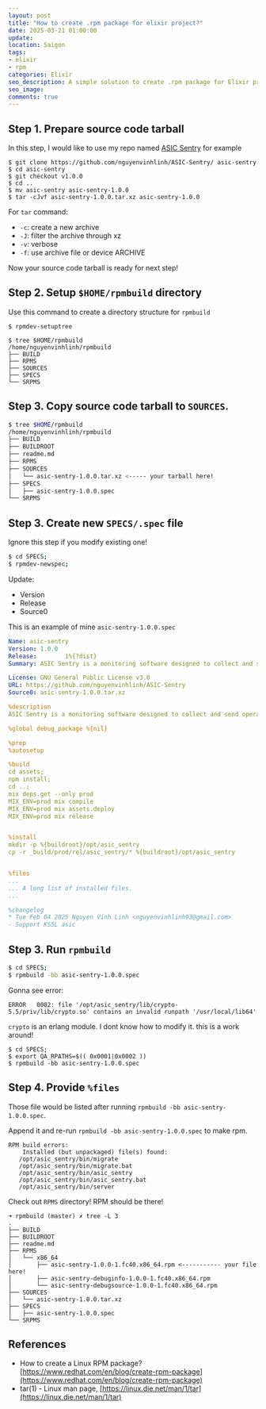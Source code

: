 ```yaml
---
layout: post
title: "How to create .rpm package for elixir project?"
date: 2025-03-21 01:00:00
update:
location: Saigon
tags:
- elixir
- rpm
categories: Elixir
seo_description: A simple solution to create .rpm package for Elixir project
seo_image:
comments: true
---
```


## Step 1. Prepare source code tarball
In this step, I would like to use my repo named [ASIC Sentry](https://github.com/nguyenvinhlinh/ASIC-Sentry/) for example

```shell
$ git clone https://github.com/nguyenvinhlinh/ASIC-Sentry/ asic-sentry
$ cd asic-sentry
$ git checkout v1.0.0
$ cd ..
$ mv asic-sentry asic-sentry-1.0.0
$ tar -cJvf asic-sentry-1.0.0.tar.xz asic-sentry-1.0.0
```

For `tar` command:
- `-c`: create a new archive
- `-J`: filter the archive through xz
- `-v`: verbose
- `-f`: use archive file or device ARCHIVE

Now your source code tarball is ready for next step!

## Step 2. Setup `$HOME/rpmbuild` directory
Use this command to create a directory structure for `rpmbuild`
```shell
$ rpmdev-setuptree

$ tree $HOME/rpmbuild
/home/nguyenvinhlinh/rpmbuild
├── BUILD
├── RPMS
├── SOURCES
├── SPECS
└── SRPMS
```

## Step 3. Copy source code tarball to `SOURCES`.

```sh
$ tree $HOME/rpmbuild
/home/nguyenvinhlinh/rpmbuild
├── BUILD
├── BUILDROOT
├── readme.md
├── RPMS
├── SOURCES
│   └── asic-sentry-1.0.0.tar.xz <----- your tarball here!
├── SPECS
│   ├── asic-sentry-1.0.0.spec
└── SRPMS
```
## Step 3. Create new `SPECS/.spec` file
Ignore this step if you modify existing one!

```bash
$ cd SPECS;
$ rpmdev-newspec;
```

Update:

- Version
- Release
- Source0

This is an example of mine `asic-sentry-1.0.0.spec`
```yaml
Name: asic-sentry
Version: 1.0.0
Release:        1%{?dist}
Summary: ASIC Sentry is a monitoring software designed to collect and send operational logs from ASIC Miners to a Mining Rig Monitor

License: GNU General Public License v3.0
URL: https://github.com/nguyenvinhlinh/ASIC-Sentry
Source0: asic-sentry-1.0.0.tar.xz

%description
ASIC Sentry is a monitoring software designed to collect and send operational logs from ASIC Miners to a Mining Rig Monitor

%global debug_package %{nil}

%prep
%autosetup

%build
cd assets;
npm install;
cd ..;
mix deps.get --only prod
MIX_ENV=prod mix compile
MIX_ENV=prod mix assets.deploy
MIX_ENV=prod mix release


%install
mkdir -p %{buildroot}/opt/asic_sentry
cp -r _build/prod/rel/asic_sentry/* %{buildroot}/opt/asic_sentry


%files
...
... A long list of installed files.
...

%changelog
* Tue Feb 04 2025 Nguyen Vinh Linh <nguyenvinhlinh93@gmail.com>
- Support KS5L asic
```

## Step 3. Run `rpmbuild`
```bash
$ cd SPECS;
$ rpmbuild -bb asic-sentry-1.0.0.spec
```

Gonna see error:
```
ERROR   0002: file '/opt/asic_sentry/lib/crypto-5.5/priv/lib/crypto.so' contains an invalid runpath '/usr/local/lib64'
```

`crypto` is an erlang module. I dont know how to modify it. this is a work around!
```
$ cd SPECS;
$ export QA_RPATHS=$(( 0x0001|0x0002 ))
$ rpmbuild -bb asic-sentry-1.0.0.spec
```

## Step 4. Provide `%files`
Those file would be listed after running `rpmbuild -bb asic-sentry-1.0.0.spec`.

Append it and re-run `rpmbuild -bb asic-sentry-1.0.0.spec` to make rpm.
```
RPM build errors:
    Installed (but unpackaged) file(s) found:
   /opt/asic_sentry/bin/migrate
   /opt/asic_sentry/bin/migrate.bat
   /opt/asic_sentry/bin/asic_sentry
   /opt/asic_sentry/bin/asic_sentry.bat
   /opt/asic_sentry/bin/server

```

Check out `RPMS` directory! RPM should be there!

```
➜ rpmbuild (master) ✗ tree -L 3
.
├── BUILD
├── BUILDROOT
├── readme.md
├── RPMS
│   └── x86_64
│       ├── asic-sentry-1.0.0-1.fc40.x86_64.rpm <----------- your file here!
│       ├── asic-sentry-debuginfo-1.0.0-1.fc40.x86_64.rpm
│       └── asic-sentry-debugsource-1.0.0-1.fc40.x86_64.rpm
├── SOURCES
│   └── asic-sentry-1.0.0.tar.xz
├── SPECS
│   ├── asic-sentry-1.0.0.spec
└── SRPMS
```

## References
- How to create a Linux RPM package? [https://www.redhat.com/en/blog/create-rpm-package](https://www.redhat.com/en/blog/create-rpm-package)
- tar(1) - Linux man page, [https://linux.die.net/man/1/tar](https://linux.die.net/man/1/tar)
